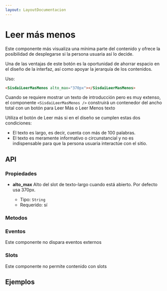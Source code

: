 ```yaml
---
layout: LayoutDocumentacion
---
```


# Leer más menos

Este componente más visualiza una mínima parte del contenido y ofrece la posibilidad de
desplegarse si la persona usuaria así lo decide.

Una de las ventajas de este botón es la oportunidad de ahorrar espacio en
el diseño de la interfaz, así como apoyar la jerarquía de los contenidos.

Uso:

```html
<SisdaiLeerMasMenos alto_max="370px"></SisdaiLeerMasMenos>
```

Cuando se requiere mostrar un texto de introducción pero es muy extenso,
el componente `<SisdaiLeerMasMenos />` construirá un contenedor del ancho total con un botón para Leer Más o Leer
Menos texto

Utiliza el botón de Leer más si en el diseño se cumplen estas dos
condiciones:

- El texto es largo, es decir, cuenta con más de 100 palabras.
- El texto es meramente informativo o circunstancial y no es indispensable
  para que la persona usuaria interactúe con el sitio.

<section id="api">

## API

### Propiedades

- **alto_max**
  Alto del slot de texto-largo cuando está abierto. Por defecto usa 370px.

  - Tipo: `String`
  - Requerido: sí

### Metodos

### Eventos

Este componente no dispara eventos externos

### Slots

Este componente no permite contenido con slots

</section>

<section id="ejemplos">

## Ejemplos

<utils-ejemplo-doc ruta="leer-mas-menos/basico.vue"/>

</section>
